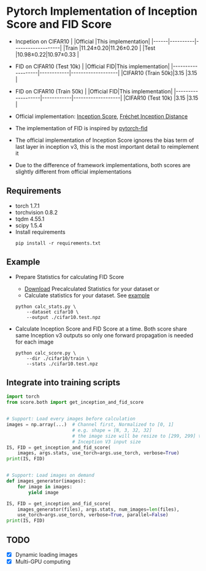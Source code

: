 # Pytorch Implementation of Inception Score and FID Score

- Incpetion on CIFAR10
    |      |Official  |This implementation|
    |------|----------|-------------------|
    |Train |11.24±0.20|11.26±0.20         |
    |Test  |10.98±0.22|10.97±0.33         |

- FID on CIFAR10 (Test 10k)
    |                   |Official FID|This implementation|
    |-------------------|------------|-------------------|
    |CIFAR10 (Train 50k)|3.15        |3.15               |

- FID on CIFAR10 (Train 50k)
    |                   |Official FID|This implementation|
    |-------------------|------------|-------------------|
    |CIFAR10 (Test 10k) |3.15        |3.15               |

- Official implementation: [Inception Score](https://github.com/openai/improved-gan), [Fréchet Inception Distance](https://github.com/bioinf-jku/TTUR)

- The implementation of FID is inspired 
by [pytorch-fid](https://github.com/mseitzer/pytorch-fid)

- The official implementation of Inception Score ignores the bias term of last
layer in inception v3, this is the most important detail to reimplement it

- Due to the difference of framework implementations, both scores are slightly different from official implementations

## Requirements
- torch 1.7.1
- torchvision 0.8.2
- tqdm 4.55.1
- scipy 1.5.4
- Install requirements
    ```
    pip install -r requirements.txt
    ```

## Example
- Prepare Statistics for calculating FID Score
    - [Download](https://drive.google.com/drive/folders/1UBdzl6GtNMwNQ5U-4ESlIer43tNjiGJC?usp=sharing) Precalculated Statistics for your dataset or
    - Calculate statistics for your dataset. See [example](./calc_stats.py)
    ```
    python calc_stats.py \
        --dataset cifar10 \
        --output ./cifar10.test.npz
    ```

- Calculate Inception Score and FID Score at a time. Both score share same
Inception v3 outputs so only one forward propagation is needed for each image
    ```
    python calc_score.py \
        --dir ./cifar10/train \
        --stats ./cifar10.test.npz
    ```

## Integrate into training scripts
```python
import torch
from score.both import get_inception_and_fid_score


# Support: Load every images before calculation
images = np.array(...)  # Channel first, Normalized to [0, 1]
                        # e.g. shape = [N, 3, 32, 32]
                        # the image size will be resize to [299, 299] to match
                        # Inception V3 input size
IS, FID = get_inception_and_fid_score(
    images, args.stats, use_torch=args.use_torch, verbose=True)
print(IS, FID)


# Support: Load images on demand
def images_generator(images):
    for image in images:
        yield image

IS, FID = get_inception_and_fid_score(
    images_generator(files), args.stats, num_images=len(files),
    use_torch=args.use_torch, verbose=True, parallel=False)
print(IS, FID)
```

## TODO

- [x] Dynamic loading images
- [x] Multi-GPU computing